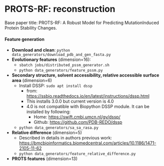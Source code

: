 # PROTS-RF: reconstruction

Base paper title: PROTS-RF: A Robust Model for Predicting MutationInduced Protein Stability Changes.

#### Feature generation

* **Download and clean**: `python data_generators/download_pdb_and_gen_fasta.py`
* **Evolutionary features** (dimension=16):
  * `sbatch jobs/distributed_pssm_generator.sh`
  * `python data_generators/feature_pssm.py`
* **Secondary structure, solvent accessibility, relative accessible surface area** (dimension=6)
  * Install DSSP: `sudo apt install dssp`
    * from: https://ssbio.readthedocs.io/en/latest/instructions/dssp.html
    * This installs 3.0.0 but current version is 4.0
    * 4.0 is not compatible with Biopython DSSP module. It can be installed by following:
      * Home: https://swift.cmbi.umcn.nl/gv/dssp/
      * Github: https://github.com/PDB-REDO/dssp
  * `python data_generators/sa_sa_rasa.py`
* **Relative difference** (dimension=5)
  * Described in details in authors previous work: https://bmcbioinformatics.biomedcentral.com/articles/10.1186/1471-2105-11-62
  * `python data_generators/feature_relative_difference.py`
* **PROTS features** (dimension=13)
